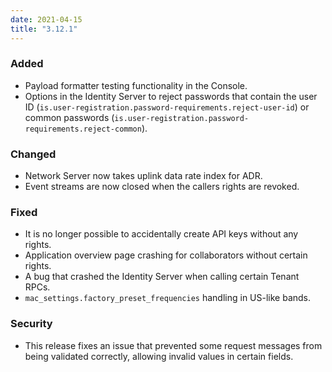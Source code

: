 ```yaml
---
date: 2021-04-15
title: "3.12.1"
---
```


### Added

- Payload formatter testing functionality in the Console.
- Options in the Identity Server to reject passwords that contain the user ID (`is.user-registration.password-requirements.reject-user-id`) or common passwords (`is.user-registration.password-requirements.reject-common`).

### Changed

- Network Server now takes uplink data rate index for ADR.
- Event streams are now closed when the callers rights are revoked.

### Fixed

- It is no longer possible to accidentally create API keys without any rights.
- Application overview page crashing for collaborators without certain rights.
- A bug that crashed the Identity Server when calling certain Tenant RPCs.
- `mac_settings.factory_preset_frequencies` handling in US-like bands.

### Security

- This release fixes an issue that prevented some request messages from being validated correctly, allowing invalid values in certain fields.